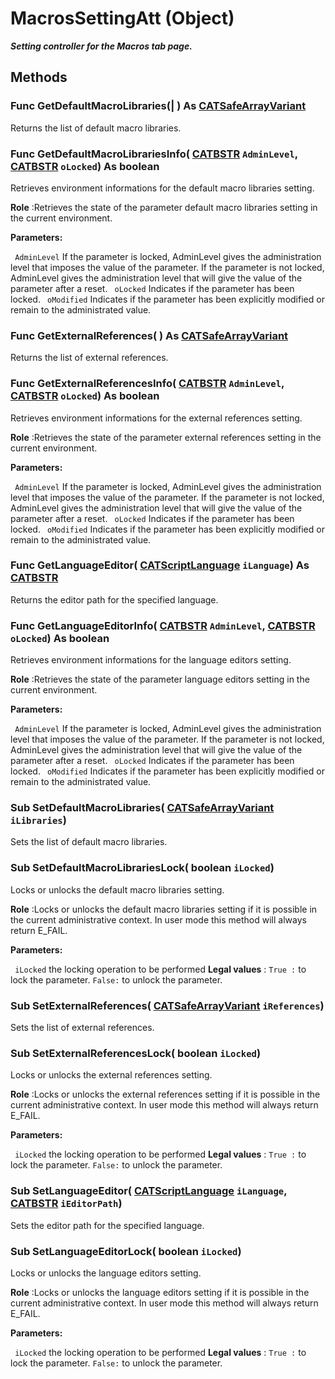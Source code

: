 # MacrosSettingAtt (Object)

**_Setting controller for the Macros tab page._**

## Methods

### Func **GetDefaultMacroLibraries**(| ) As [CATSafeArrayVariant](../System/typedef_CATSafeArrayVariant_73843.md)

   Returns the list of default macro libraries.  
### Func **GetDefaultMacroLibrariesInfo**( [CATBSTR](../System/typedef_CATBSTR_8129.md)  `AdminLevel`,  [CATBSTR](../System/typedef_CATBSTR_8129.md)  `oLocked`) As boolean

   Retrieves environment informations for the default macro libraries setting.

**Role** :Retrieves the state of the parameter default macro libraries setting in the current environment.

**Parameters:**

` AdminLevel`
If the parameter is locked, AdminLevel gives the administration level that imposes the value of the parameter.
If the parameter is not locked, AdminLevel gives the administration level that will give the value of the parameter after a reset.
` oLocked`      Indicates if the parameter has been locked.
` oModified`      Indicates if the parameter has been explicitly modified or remain to the administrated value.

### Func **GetExternalReferences**( ) As [CATSafeArrayVariant](../System/typedef_CATSafeArrayVariant_73843.md)

   Returns the list of external references.  
### Func **GetExternalReferencesInfo**( [CATBSTR](../System/typedef_CATBSTR_8129.md)  `AdminLevel`,  [CATBSTR](../System/typedef_CATBSTR_8129.md)  `oLocked`) As boolean

   Retrieves environment informations for the external references setting.

**Role** :Retrieves the state of the parameter external references setting in the current environment.

**Parameters:**

` AdminLevel`
If the parameter is locked, AdminLevel gives the administration level that imposes the value of the parameter.
If the parameter is not locked, AdminLevel gives the administration level that will give the value of the parameter after a reset.
` oLocked`      Indicates if the parameter has been locked.
` oModified`      Indicates if the parameter has been explicitly modified or remain to the administrated value.

### Func **GetLanguageEditor**( [CATScriptLanguage](../System/enum_CATScriptLanguage_59191.md)  `iLanguage`) As [CATBSTR](../System/typedef_CATBSTR_8129.md)

   Returns the editor path for the specified language.  
### Func **GetLanguageEditorInfo**( [CATBSTR](../System/typedef_CATBSTR_8129.md)  `AdminLevel`,  [CATBSTR](../System/typedef_CATBSTR_8129.md)  `oLocked`) As boolean

   Retrieves environment informations for the language editors setting.

**Role** :Retrieves the state of the parameter language editors setting in the current environment.

**Parameters:**

` AdminLevel`
If the parameter is locked, AdminLevel gives the administration level that imposes the value of the parameter.
If the parameter is not locked, AdminLevel gives the administration level that will give the value of the parameter after a reset.
` oLocked`      Indicates if the parameter has been locked.
` oModified`      Indicates if the parameter has been explicitly modified or remain to the administrated value.

### Sub **SetDefaultMacroLibraries**( [CATSafeArrayVariant](../System/typedef_CATSafeArrayVariant_73843.md)  `iLibraries`)

   Sets the list of default macro libraries.  
### Sub **SetDefaultMacroLibrariesLock**( boolean  `iLocked`)

   Locks or unlocks the default macro libraries setting.

**Role** :Locks or unlocks the default macro libraries setting if it is possible in the current administrative context. In user mode this method will always return E_FAIL.

**Parameters:**

` iLocked`      the locking operation to be performed **Legal values** :
`True :` to lock the parameter.
`False:` to unlock the parameter.

### Sub **SetExternalReferences**( [CATSafeArrayVariant](../System/typedef_CATSafeArrayVariant_73843.md)  `iReferences`)

   Sets the list of external references.  
### Sub **SetExternalReferencesLock**( boolean  `iLocked`)

   Locks or unlocks the external references setting.

**Role** :Locks or unlocks the external references setting if it is possible in the current administrative context. In user mode this method will always return E_FAIL.

**Parameters:**

` iLocked`      the locking operation to be performed **Legal values** :
`True :` to lock the parameter.
`False:` to unlock the parameter.

### Sub **SetLanguageEditor**( [CATScriptLanguage](../System/enum_CATScriptLanguage_59191.md)  `iLanguage`,  [CATBSTR](../System/typedef_CATBSTR_8129.md)  `iEditorPath`)

   Sets the editor path for the specified language.  
### Sub **SetLanguageEditorLock**( boolean  `iLocked`)

   Locks or unlocks the language editors setting.

**Role** :Locks or unlocks the language editors setting if it is possible in the current administrative context. In user mode this method will always return E_FAIL.

**Parameters:**

` iLocked`      the locking operation to be performed **Legal values** :
`True :` to lock the parameter.
`False:` to unlock the parameter.
